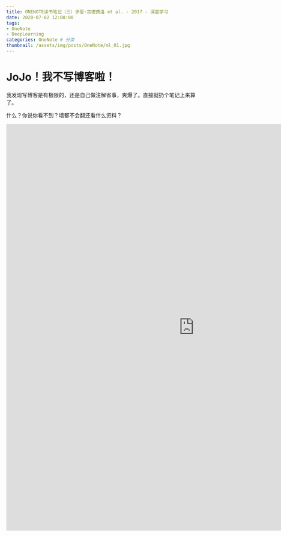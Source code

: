 ```yaml
---
title: ONENOTE读书笔记（三）伊恩·古德费洛 et al. - 2017 - 深度学习
date: 2020-07-02 12:00:00
tags: 
- OneNote
- DeepLearning
categories: OneNote # 分类
thumbnail: /assets/img/posts/OneNote/ml_01.jpg
---
```



# JoJo！我不写博客啦！

我发现写博客是有极限的，还是自己做注解省事，爽爆了。直接就扔个笔记上来算了。

什么？你说你看不到？墙都不会翻还看什么资料？

<iframe src="https://onedrive.live.com/embed?cid=79CE635128896AC8&resid=79CE635128896AC8%213195&authkey=AJ3I-63yCcBONnU&em=2" width="1000" height="1080" frameborder="0" scrolling="no"></iframe>
